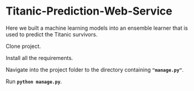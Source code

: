 # Titanic-Prediction-Web-Service
Here we built a machine learning models into an ensemble learner that is used to predict the Titanic survivors.


Clone project. 

Install all the requirements.

Navigate into the project folder to the directory containing <code>**"manage.py"**</code>.

Run <code>**python manage.py**</code>.
